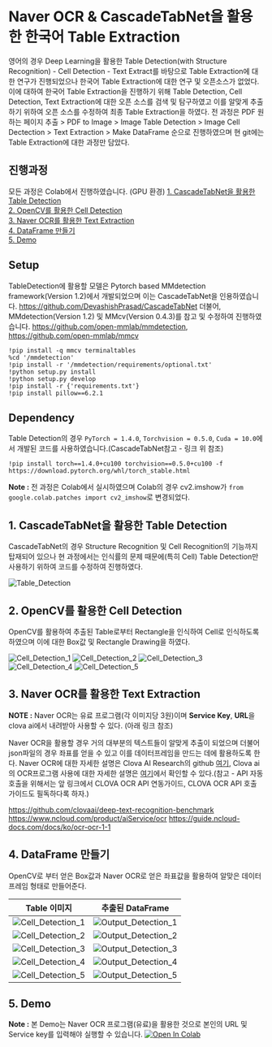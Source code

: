 # Naver OCR & CascadeTabNet을 활용한 한국어 Table Extraction

영어의 경우 Deep Learning을 활용한 Table Detection(with Structure Recognition) - Cell Detection - Text Extract를 바탕으로 Table Extraction에 대한 연구가 진행되었으나 한국어 Table Extraction에 대한 연구 및 오픈소스가 없었다.
이에 대하여 한국어 Table Extraction을 진행하기 위해 Table Detection, Cell Detection, Text Extraction에 대한 오픈 소스를 검색 및 탐구하였고 이를 알맞게 추출하기 위하여 오픈 소스를 수정하여 최종 Table Extraction을 하였다.
전 과정은 PDF 원하는 페이지 추출 > PDF to Image > Image Table Detection > Image Cell Dectection > Text Extraction > Make DataFrame 순으로 진행하였으며 현 git에는 Table Extraction에 대한 과정만 담았다.

## 진행과정
모든 과정은 Colab에서 진행하였습니다. (GPU 환경)
[1. CascadeTabNet을 활용한 Table Detection](#1.-cascadetabnet을-활용한-table-detection)  
[2. OpenCV를 활용한 Cell Detection](#2.-opencv를-활용한-cell-detection)  
[3. Naver OCR를 활용한 Text Extraction](#3.-naver-ocr를-활용한-text-extraction)  
[4. DataFrame 만들기](#4.-dataframe-만들기)  
[5. Demo](#5.-demo)  

## Setup
TableDetection에 활용할 모델은 Pytorch based MMdetection framework(Version 1.2)에서 개발되었으며 이는 CascadeTabNet을 인용하였습니다. <https://github.com/DevashishPrasad/CascadeTabNet> 
더불어, MMdetection(Version 1.2) 및 MMcv(Version 0.4.3)를 참고 및 수정하여 진행하였습니다. <https://github.com/open-mmlab/mmdetection>, <https://github.com/open-mmlab/mmcv>
```
!pip install -q mmcv terminaltables
%cd '/mmdetection'
!pip install -r '/mmdetection/requirements/optional.txt'
!python setup.py install
!python setup.py develop
!pip install -r {'requirements.txt'}
!pip install pillow==6.2.1
```

## Dependency
Table Detection의 경우 `PyTorch = 1.4.0`, `Torchvision = 0.5.0`, `Cuda = 10.0`에서 개발된 코드를 사용하였습니다.(CascadeTabNet참고 - 링크 위 참조)
```
!pip install torch==1.4.0+cu100 torchvision==0.5.0+cu100 -f https://download.pytorch.org/whl/torch_stable.html
```

**Note :** 전 과정은 Colab에서 실시하였으며 Colab의 경우 cv2.imshow가 `from google.colab.patches import cv2_imshow`로 변경되었다.

## 1. CascadeTabNet을 활용한 Table Detection
CascadeTabNet의 경우 Structure Recognition 및 Cell Recognition의 기능까지 탑재되어 있으나 현 과정에서는 인식률의 문제 때문에(특히 Cell) Table Detection만 사용하기 위하여 코드를 수정하여 진행하였다.

![Table_Detection](https://user-images.githubusercontent.com/53552847/119606010-be91d980-be2c-11eb-8112-2579ec0c4e7b.PNG)

## 2. OpenCV를 활용한 Cell Detection
OpenCV를 활용하여 추출된 Table로부터 Rectangle을 인식하여 Cell로 인식하도록 하였으며 이에 대한 Box값 및 Rectangle Drawing을 하였다.

![Cell_Detection_1](https://user-images.githubusercontent.com/53552847/119606891-53490700-be2e-11eb-97de-18bd4963d719.PNG)
![Cell_Detection_2](https://user-images.githubusercontent.com/53552847/119606898-57752480-be2e-11eb-8bd9-8599399b1f82.PNG)
![Cell_Detection_3](https://user-images.githubusercontent.com/53552847/119606899-57752480-be2e-11eb-8ee7-10f3c19ca6da.PNG)
![Cell_Detection_4](https://user-images.githubusercontent.com/53552847/119606901-580dbb00-be2e-11eb-8c27-efff38a0a5c0.PNG)
![Cell_Detection_5](https://user-images.githubusercontent.com/53552847/119608171-7c6a9700-be30-11eb-8899-23bdbc03b392.PNG)

## 3. Naver OCR를 활용한 Text Extraction
**NOTE :** Naver OCR는 유료 프로그램(각 이미지당 3원)이며 **Service Key**, **URL**을 clova ai에서 내려받아 사용할 수 있다. (아래 링크 참조)

Naver OCR을 활용할 경우 거의 대부분의 텍스트들이 알맞게 추출이 되었으며 더불어 json파일의 경우 좌표를 얻을 수 있고 이를 데이터프레임을 만드는 데에 활용하도록 한다.
Naver OCR에 대한 자세한 설명은 Clova AI Research의 github [여기](https://github.com/clovaai/deep-text-recognition-benchmark), Clova ai의 OCR프로그램 사용에 대한 자세한 설명은 [여기](https://guide.ncloud-docs.com/docs/ko/ocr-ocr-1-1)에서 확인할 수 있다.(참고 - API 자동 호출을 위해서는 앞 링크에서 CLOVA OCR API 연동가이드, CLOVA OCR API 호출 가이드도 필독하다록 하자.)

<https://github.com/clovaai/deep-text-recognition-benchmark>
<https://www.ncloud.com/product/aiService/ocr>
<https://guide.ncloud-docs.com/docs/ko/ocr-ocr-1-1>

## 4. DataFrame 만들기
OpenCV로 부터 얻은 Box값과 Naver OCR로 얻은 좌표값을 활용하여 알맞은 데이터프레임 형태로 만들어준다.

|Table 이미지|추출된 DataFrame|
|-----|------|
|![Cell_Detection_1](https://user-images.githubusercontent.com/53552847/119606891-53490700-be2e-11eb-97de-18bd4963d719.PNG)|![Output_Detection_1](https://user-images.githubusercontent.com/53552847/119608032-41686380-be30-11eb-87b5-744a0ed01f42.PNG)|
|![Cell_Detection_2](https://user-images.githubusercontent.com/53552847/119606898-57752480-be2e-11eb-8bd9-8599399b1f82.PNG)|![Output_Detection_2](https://user-images.githubusercontent.com/53552847/119608034-4200fa00-be30-11eb-8e0a-315b4dc55980.PNG)|
|![Cell_Detection_3](https://user-images.githubusercontent.com/53552847/119606899-57752480-be2e-11eb-8ee7-10f3c19ca6da.PNG)|![Output_Detection_3](https://user-images.githubusercontent.com/53552847/119608035-42999080-be30-11eb-93ef-8c6bf872b387.PNG)|
|![Cell_Detection_4](https://user-images.githubusercontent.com/53552847/119606901-580dbb00-be2e-11eb-8c27-efff38a0a5c0.PNG)|![Output_Detection_4](https://user-images.githubusercontent.com/53552847/119608036-42999080-be30-11eb-8b8c-36f49a7d1fe8.PNG)|
|![Cell_Detection_5](https://user-images.githubusercontent.com/53552847/119608171-7c6a9700-be30-11eb-8899-23bdbc03b392.PNG)|![Output_Detection_5](https://user-images.githubusercontent.com/53552847/119608038-43322700-be30-11eb-8612-52ed4a417ad3.PNG)|
## 5. Demo
**Note :** 본 Demo는 Naver OCR 프로그램(유료)을 활용한 것으로 본인의 URL 및 Service key를 입력해야 실행할 수 있습니다.
[![Open In Colab](https://colab.research.google.com/assets/colab-badge.svg)](https://colab.research.google.com/drive/1FWrEKTMyGGPTDw-Mfh0qSXFhKLWOqGj9?authuser=1#scrollTo=shOdp0SZKzjZ)


